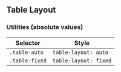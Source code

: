 ## Table Layout

### Utilities (absolute values)

| Selector       | Style                 |
| -------------- | --------------------- |
| `.table-auto`  | `table-layout: auto`  |
| `.table-fixed` | `table-layout: fixed` |
